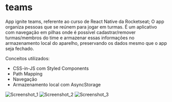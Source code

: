 # teams
App ignite teams, referente ao curso de React Native da Rocketseat;
O app organiza pessoas que se reúnem para jogar em turmas. É um aplicativo com navegação em pilhas onde é possível cadastrar/remover turmas/membros do time e armazenar essas informações no armazenamento local do aparelho, preservando os dados mesmo que o app seja fechado.

Conceitos utilizados:
- CSS-in-JS com Styled Components
- Path Mapping 
- Navegação 
- Armazenamento local com AsyncStorage

![Screenshot_1](https://github.com/Sillmann/react-native-ignite-teams/assets/58642347/4eaed1d9-63d4-42f0-8bb2-f2540e2672e9)
![Screenshot_2](https://github.com/Sillmann/react-native-ignite-teams/assets/58642347/12332636-920f-4719-b844-c34159017471)
![Screenshot_3](https://github.com/Sillmann/react-native-ignite-teams/assets/58642347/c057a70b-0abc-46ee-9638-00bdcbee77f2)


